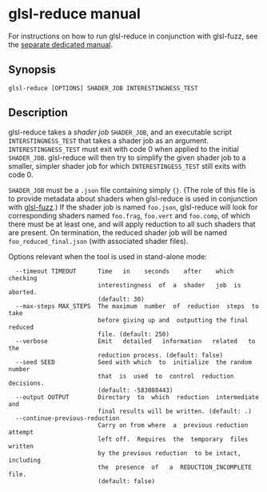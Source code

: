 # glsl-reduce manual

For instructions on how to run glsl-reduce in conjunction with glsl-fuzz, see the [separate dedicated manual](docs/glsl-fuzz-reduce.md).

## Synopsis

```
glsl-reduce [OPTIONS] SHADER_JOB INTERESTINGNESS_TEST
```

## Description

glsl-reduce takes a *shader job* `SHADER_JOB`, and an executable script `INTERSTINGNESS_TEST` that takes a shader job as an argument.  `INTERESTINGNESS_TEST` must exit with code 0 when applied to the initial `SHADER_JOB`.  glsl-reduce will then try to simplify the given shader job to a smaller, simpler shader job for which `INTERESTINGESS_TEST` still exits with code 0.

`SHADER_JOB` must be a `.json` file containing simply `{}`.  (The role of this file is to provide metadata about shaders when glsl-reduce is used in conjunction with [glsl-fuzz](glsl-fuzz-intro.md).)  If the shader job is named `foo.json`, glsl-reduce will look for corresponding shaders named `foo.frag`, `foo.vert` and `foo.comp`, of which there must be at least one, and will apply reduction to all such shaders that are present.  On termination, the reduced shader job will be named `foo_reduced_final.json` (with associated shader files).

Options relevant when the tool is used in stand-alone mode:

```
  --timeout TIMEOUT      Time   in    seconds    after    which    checking
                         interestingness  of  a  shader   job  is  aborted.
                         (default: 30)
  --max-steps MAX_STEPS  The maximum  number  of  reduction  steps  to take
                         before giving up and  outputting the final reduced
                         file. (default: 250)
  --verbose              Emit   detailed   information   related   to   the
                         reduction process. (default: false)
  --seed SEED            Seed with which  to  initialize  the random number
                         that  is  used  to  control  reduction  decisions.
                         (default: -583088443)
  --output OUTPUT        Directory  to  which  reduction  intermediate  and
                         final results will be written. (default: .)
  --continue-previous-reduction
                         Carry on from where  a  previous reduction attempt
                         left off.  Requires  the  temporary  files written
                         by the previous reduction  to be intact, including
                         the  presence  of   a  REDUCTION_INCOMPLETE  file.
                         (default: false)
```
